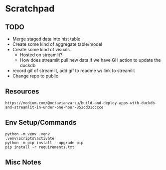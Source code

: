 # Scratchpad

## TODO 
- Merge staged data into hist table
- Create some kind of aggregate table/model
- Create some kind of visuals
    - Hosted on streamlit?
    - How does streamlit pull new data if we have GH action to update the duckdb
- record gif of streamlit, add gif to readme w/ link to streamlit
- Change repo to public

## Resources
    https://medium.com/@octavianzarzu/build-and-deploy-apps-with-duckdb-and-streamlit-in-under-one-hour-852cd31cccce


## Env Setup/Commands
    python -m venv .venv
    .venv\Scripts\activate
    python -m pip install --upgrade pip
    pip install -r requirements.txt


## Misc Notes